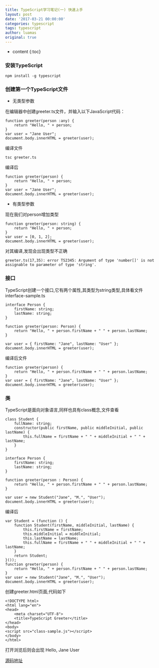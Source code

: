 ```yaml
---
title: TypeScript学习笔记(一) 快速上手
layout: post
date: '2017-03-21 00:00:00'
categories: typescript
tags: typescript
author: luamas
original: true
---
```


* content
{:toc}

### 安装TypeScript

```
npm install -g typescript
```



### 创建第一个TypeScript文件

+ 无类型参数

在编辑器中创建greeter.ts文件，并输入以下JavaScript代码：

```
function greeter(person :any) {
    return "Hello, " + person;
}
var user = "Jane User";
document.body.innerHTML = greeter(user);
```

编译文件

```
tsc greeter.ts
```

编译后
```
function greeter(person) {
    return "Hello, " + person;
}
var user = "Jane User";
document.body.innerHTML = greeter(user);
```

+ 有类型参数

现在我们对person增加类型

```
function greeter(person: string) {
    return "Hello, " + person;
}
var user = [0, 1, 2];
document.body.innerHTML = greeter(user);
```


对其编译,发现会出现类型不正确

```
greeter.ts(17,35): error TS2345: Argument of type 'number[]' is not assignable to parameter of type 'string'.
```

### 接口

TypeScript创建一个接口,它有两个属性,其类型为string类型,具体看文件interface-sample.ts

```
interface Person {
    firstName: string;
    lastName: string;
}

function greeter(person: Person) {
    return "Hello, " + person.firstName + " " + person.lastName;
}

var user = { firstName: "Jane", lastName: "User" };
document.body.innerHTML = greeter(user);
```

编译后文件

```
function greeter(person) {
    return "Hello, " + person.firstName + " " + person.lastName;
}
var user = { firstName: "Jane", lastName: "User" };
document.body.innerHTML = greeter(user);
```

### 类

TypeScript是面向对象语言,同样也具有class概念,文件查看

```
class Student {
    fullName: string;
    constructor(public firstName, public middleInitial, public lastName) {
        this.fullName = firstName + " " + middleInitial + " " + lastName;
    }
}

interface Person {
    firstName: string;
    lastName: string;
}

function greeter(person : Person) {
    return "Hello, " + person.firstName + " " + person.lastName;
}

var user = new Student("Jane", "M.", "User");
document.body.innerHTML = greeter(user);
```

编译后

```
var Student = (function () {
    function Student(firstName, middleInitial, lastName) {
        this.firstName = firstName;
        this.middleInitial = middleInitial;
        this.lastName = lastName;
        this.fullName = firstName + " " + middleInitial + " " + lastName;
    }
    return Student;
}());
function greeter(person) {
    return "Hello, " + person.firstName + " " + person.lastName;
}
var user = new Student("Jane", "M.", "User");
document.body.innerHTML = greeter(user);
```

创建greeter.html页面,代码如下
```
<!DOCTYPE html>
<html lang="en">
<head>
    <meta charset="UTF-8">
    <title>TypeScript Greeter</title>
</head>
<body>
<script src="class-sample.js"></script>
</body>
</html>
```

打开浏览后则会出现 Hello, Jane User

[源码地址](https://github.com/luamas/typescript-sample)

